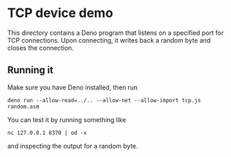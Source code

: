 # TCP device demo

This directory contains a Deno program that listens on a specified port for TCP
connections. Upon connecting, it writes back a random byte and closes the
connection.

## Running it

Make sure you have Deno installed, then run

    deno run --allow-read=../.. --allow-net --allow-import tcp.js random.asm

You can test it by running something like

    nc 127.0.0.1 8370 | od -x

and inspecting the output for a random byte.
